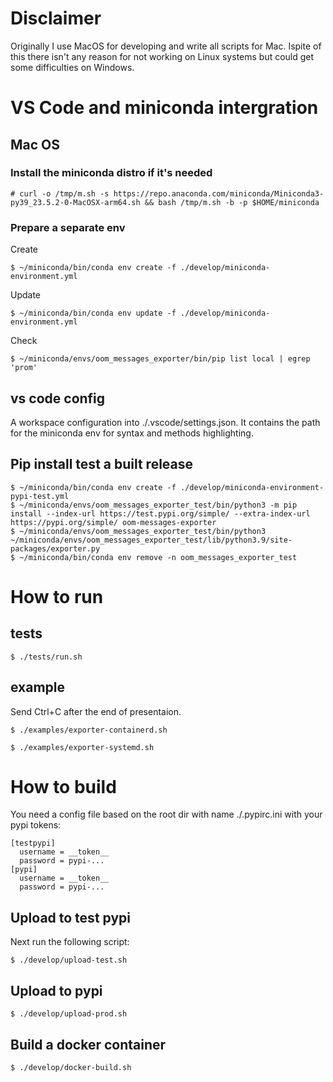 # Disclaimer
Originally I use MacOS for developing and write all scripts for Mac. Ispite of this there isn't any reason for not working on Linux systems but could get some difficulties on Windows.

# VS Code and miniconda intergration

## Mac OS

### Install the miniconda distro if it's needed 
```
# curl -o /tmp/m.sh -s https://repo.anaconda.com/miniconda/Miniconda3-py39_23.5.2-0-MacOSX-arm64.sh && bash /tmp/m.sh -b -p $HOME/miniconda
```

### Prepare a separate env
Create 
```
$ ~/miniconda/bin/conda env create -f ./develop/miniconda-environment.yml
```

Update
```
$ ~/miniconda/bin/conda env update -f ./develop/miniconda-environment.yml
```

Check
```
$ ~/miniconda/envs/oom_messages_exporter/bin/pip list local | egrep 'prom'
```

## vs code config
A workspace configuration into ./.vscode/settings.json. It contains the path for the miniconda env for syntax and methods highlighting.

## Pip install test a built release
```
$ ~/miniconda/bin/conda env create -f ./develop/miniconda-environment-pypi-test.yml
$ ~/miniconda/envs/oom_messages_exporter_test/bin/python3 -m pip install --index-url https://test.pypi.org/simple/ --extra-index-url https://pypi.org/simple/ oom-messages-exporter
$ ~/miniconda/envs/oom_messages_exporter_test/bin/python3 ~/miniconda/envs/oom_messages_exporter_test/lib/python3.9/site-packages/exporter.py
$ ~/miniconda/bin/conda env remove -n oom_messages_exporter_test
```

# How to run 

## tests
```
$ ./tests/run.sh
```

## example
Send Ctrl+C after the end of presentaion.
```
$ ./examples/exporter-containerd.sh
```
```
$ ./examples/exporter-systemd.sh
```


# How to build
You need a config file based on the root dir with name ./.pypirc.ini with your pypi tokens:
```
[testpypi]
  username = __token__
  password = pypi-...
[pypi]
  username = __token__
  password = pypi-...
```

## Upload to test pypi
Next run the following script:
```
$ ./develop/upload-test.sh
```

## Upload to pypi
```
$ ./develop/upload-prod.sh
```

## Build a docker container
```
$ ./develop/docker-build.sh
```
